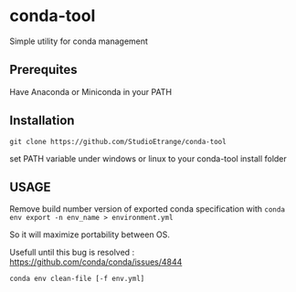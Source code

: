 # conda-tool


Simple utility for conda management

## Prerequites

Have Anaconda or Miniconda in your PATH

## Installation

```
git clone https://github.com/StudioEtrange/conda-tool
```

set PATH variable under windows or linux to your conda-tool install folder

## USAGE

Remove build number version of exported conda specification
with `conda env export -n env_name > environment.yml`

So it will maximize portability between OS.

Usefull until this bug is resolved : https://github.com/conda/conda/issues/4844

```
conda env clean-file [-f env.yml]
```
